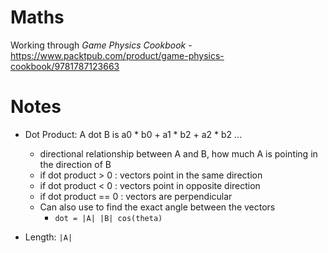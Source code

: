 # Maths

Working through _Game Physics Cookbook_ - https://www.packtpub.com/product/game-physics-cookbook/9781787123663

# Notes

* Dot Product: A dot B is a0 * b0 + a1 * b2 + a2 * b2 ...
  - directional relationship between A and B, how much A is pointing in the direction of B
  - if dot product > 0 : vectors point in the same direction
  - if dot product < 0 : vectors point in opposite direction
  - if dot product == 0 : vectors are perpendicular
  - Can also use to find the exact angle between the vectors
    - `dot = |A| |B| cos(theta)`

* Length: `|A|`

